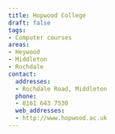 ```yaml
---
title: Hopwood College
draft: false
tags:
- Computer courses
areas:
- Heywood
- Middleton
- Rochdale
contact:
  addresses:
  - Rochdale Road, Middleton
  phone:
  - 0161 643 7530
  web_addresses:
  - http://www.hopwood.ac.uk
---
```


